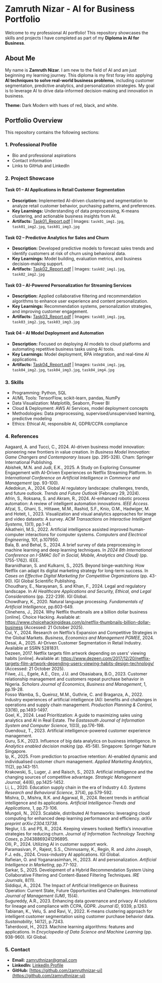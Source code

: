 # Zamruth Nizar - AI for Business Portfolio

Welcome to my professional AI portfolio! This repository showcases the skills and projects I have completed as part of my **Diploma in AI for Business**. 

## About Me
My name is **Zamruth Nizar**. I am new to the field of AI and am just beginning my learning journey. This diploma is my first foray into applying **AI techniques to solve real-world business problems**, including customer segmentation, predictive analytics, and personalization strategies. My goal is to leverage AI to drive data-informed decision-making and innovation in business.

**Theme:** Dark Modern with hues of red, black, and white.

## Portfolio Overview
This repository contains the following sections:

### 1. Professional Profile
- Bio and professional aspirations
- Contact information
- Links to GitHub and LinkedIn

### 2. Project Showcase
#### **Task 01 – AI Applications in Retail Customer Segmentation**
- **Description:** Implemented AI-driven clustering and segmentation to analyze retail customer behavior, purchasing patterns, and preferences.
- **Key Learnings:** Understanding of data preprocessing, K-means clustering, and actionable business insights from AI.
- **Artifacts:** [Task01_Report.pdf](./pdfs/Task01_Report.pdf) | Images: `task01_img1.jpg`, `task01_img2.jpg`, `task01_img3.jpg`

#### **Task 02 – Predictive Analytics for Sales and Churn**
- **Description:** Developed predictive models to forecast sales trends and identify customers at risk of churn using behavioral data.
- **Key Learnings:** Model building, evaluation metrics, and business decision-making support.
- **Artifacts:** [Task02_Report.pdf](./pdfs/Task02_Report.pdf) | Images: `task02_img1.jpg`, `task02_img2.jpg`

#### **Task 03 – AI-Powered Personalization for Streaming Services**
- **Description:** Applied collaborative filtering and recommendation algorithms to enhance user experience and content personalization.
- **Key Learnings:** Recommendation systems, personalization strategies, and improving customer engagement.
- **Artifacts:** [Task03_Report.pdf](./pdfs/Task03_Report.pdf) | Images: `task03_img1.jpg`, `task03_img2.jpg`, `task03_img3.jpg`

#### **Task 04 – AI Model Deployment and Automation**
- **Description:** Focused on deploying AI models to cloud platforms and automating repetitive business tasks using AI tools.
- **Key Learnings:** Model deployment, RPA integration, and real-time AI applications.
- **Artifacts:** [Task04_Report.pdf](./pdfs/Task04_Report.pdf) | Images: `task04_img1.jpg`, `task04_img2.jpg`, `task04_img3.jpg`, `task04_img4.jpg`

### 3. Skills
- Programming: Python, SQL  
- AI/ML Tools: TensorFlow, scikit-learn, pandas, NumPy  
- Data Visualization: Matplotlib, Seaborn, Power BI  
- Cloud & Deployment: AWS AI Services, model deployment concepts  
- Methodologies: Data preprocessing, supervised/unsupervised learning, predictive modeling  
- Ethics: Ethical AI, responsible AI, GDPR/CCPA compliance  

### 4. References
Aagaard, A. and Tucci, C., 2024. AI-driven business model innovation: pioneering new frontiers in value creation. In *Business Model Innovation: Game Changers and Contemporary Issues* (pp. 295-328). Cham: Springer International Publishing.  
Abishek, M.N. and Judi, E.K., 2025. A Study on Exploring Consumer Engagement with AI-Driven Experiences on Netflix Streaming Platform. In *International Conference on Artificial Intelligence in Commerce and Management* (pp. 93-100).  
Adedokun, A., 2024. Global AI regulatory landscape: challenges, trends, and future outlook. *Trends and Future Outlook* (February 29, 2024).  
Afrin, S., Roksana, S. and Akram, R., 2024. AI-enhanced robotic process automation: A review of intelligent automation innovations. *IEEE Access*.  
Afzal, S., Ghani, S., Hittawe, M.M., Rashid, S.F., Knio, O.M., Hadwiger, M. and Hoteit, I., 2023. Visualization and visual analytics approaches for image and video datasets: A survey. *ACM Transactions on Interactive Intelligent Systems*, 13(1), pp.1-41.  
Alkatheiri, M.S., 2022. Artificial intelligence assisted improved human-computer interactions for computer systems. *Computers and Electrical Engineering*, 101, p.107950.  
Bala, B. and Behal, S., 2024. A brief survey of data preprocessing in machine learning and deep learning techniques. In *2024 8th International Conference on I-SMAC (IoT in Social, Mobile, Analytics and Cloud)* (pp. 1755-1762). IEEE.  
Baranidharan, S. and Kulkarni, S., 2025. Beyond binge-watching: How Netflix can adapt its digital marketing strategy for long-term success. In *Cases on Effective Digital Marketing for Competitive Organizations* (pp. 43-90). IGI Global Scientific Publishing.  
Choudhary, E., Narayanan, S. and Khan, F., 2024. Legal and regulatory landscape. In *AI Healthcare Applications and Security, Ethical, and Legal Considerations* (pp. 222-239). IGI Global.  
Chowdhary, K., 2020. Natural language processing. *Fundamentals of Artificial Intelligence*, pp.603-649.  
Clinehens, J., 2024. Why Netflix thumbnails are a billion dollar business [online]. Choice Hacking. Available at: https://www.choicehackingideas.com/p/netflix-thumbnails-billion-dollar-business (Accessed: 21 October 2025).  
Cui, Y., 2024. Research on Netflix’s Expansion and Competitive Strategies in the Global Markets. *Business, Economics and Management PGMEE*, 2024.  
Desai, A., 2025. AI-Driven Customer Segmentation in Retail Industry. Available at SSRN 5281831.  
Dezeen, 2017. Netflix targets film artwork depending on users' viewing habits [online]. Available at: https://www.dezeen.com/2017/12/20/netflix-targets-film-artwork-depending-users-viewing-habits-design-technology/ (Accessed: 21 October 2025).  
Fiiwe, J.L., Egele, A.E., Ozo, J.U. and Obasiabara, B.O., 2023. Customer relationship management and customers repeat purchase behavior in Nigeria. *Scholars Journal of Economics, Business and Management*, 1, pp.19-28.  
Fosso Wamba, S., Queiroz, M.M., Guthrie, C. and Braganza, A., 2022. Industry experiences of artificial intelligence (AI): benefits and challenges in operations and supply chain management. *Production Planning & Control*, 33(16), pp.1493-1497.  
Goel, K., 2024. Lead Prioritization: A guide to maximizing sales using analytics and AI in Real Estate. *The Eastasouth Journal of Information System and Computer Science*, 1(03), pp.176-198.  
Guendouz, T., 2023. Artificial intelligence-powered customer experience management.  
Guru, S.K., 2023. Influence of big data analytics on business intelligence. In *Analytics enabled decision making* (pp. 45-58). Singapore: Springer Nature Singapore.  
Ip, K., 2025. From prediction to proactive retention: AI-enabled dynamic and individualised customer churn management. *Applied Marketing Analytics*, 11(2), pp.143-151.  
Krakowski, S., Luger, J. and Raisch, S., 2023. Artificial intelligence and the changing sources of competitive advantage. *Strategic Management Journal*, 44(6), pp.1425-1452.  
Li, L., 2020. Education supply chain in the era of Industry 4.0. *Systems Research and Behavioral Science*, 37(4), pp.579-592.  
Mishra, D., Mishra, R.K. and Agarwal, R., 2024. Recent trends in artificial intelligence and its applications. *Artificial Intelligence-Trends and Applications*, 1, pp.73-106.  
Mungoli, N., 2023. Scalable, distributed AI frameworks: leveraging cloud computing for enhanced deep learning performance and efficiency. *arXiv preprint arXiv:2304.13738*.  
Neglur, I.S. and PS, R., 2024. Keeping viewers hooked: Netflix’s innovative strategies for reducing churn. *Journal of Information Technology Teaching Cases*, p.20438869241296895.  
Olli, P., 2024. Utilizing AI in customer support work.  
Paramasivan, P., Rajest, S.S., Chinnusamy, K., Regin, R. and John Joseph, F.J. eds., 2024. Cross-industry AI applications. IGI Global.  
Rafieian, O. and Yoganarasimhan, H., 2023. AI and personalization. *Artificial Intelligence in Marketing*, pp.77-102.  
Sarkar, S., 2025. Development of a Hybrid Recommendation System Using Collaborative Filtering and Content-Based Filtering Techniques. *IRE Journals*, 8(11).  
Siddiqui, A., 2024. The Impact of Artificial Intelligence on Business Operation: Current State, Future Opportunities and Challenges. *International Journal of Management (IJM)*, 15(4).  
Sugureddy, A.R., 2023. Enhancing data governance and privacy AI solutions for lineage and compliance with CCPA, GDPR. *Journal ID*, 9339, p.1263.  
Tabianan, K., Velu, S. and Ravi, V., 2022. K-means clustering approach for intelligent customer segmentation using customer purchase behavior data. *Sustainability*, 14(12), p.7243.  
Taherdoost, H., 2023. Machine learning algorithms: features and applications. In *Encyclopedia of Data Science and Machine Learning* (pp. 938-960). IGI Global.  

### 5. Contact
- **Email:** zamruthnizar@gmail.com  
- **LinkedIn:** [LinkedIn Profile](https://www.linkedin.com/in/placeholder)  
- **GitHub:** [https://github.com/zamruthnizar-ui](https://github.com/zamruthnizar-ui)

